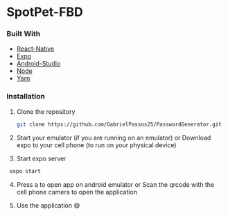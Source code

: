 # SpotPet-FBD

### Built With

* [React-Native](https://reactnative.dev)
* [Expo](https://expo.io)
* [Android-Studio](https://developer.android.com/studio)
* [Node](https://nodejs.org/en/)
* [Yarn](https://yarnpkg.com)

### Installation

1. Clone the repository
   ```sh
   git clone https://github.com/GabrielPassos25/PasswordGenerator.git
   ```

2. Start your emulator (if you are running on an emulator) or Download expo to your cell phone (to run on your physical device)

3. Start expo server
  ```sh
   expo start
   ```

4. Press a to open app on android emulator or Scan the qrcode with the cell phone camera to open the application

5. Use the application :smile:
